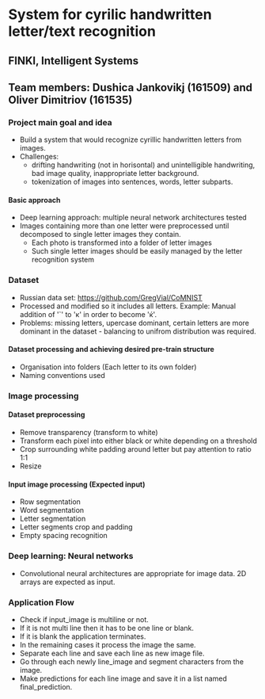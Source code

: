 # System for cyrilic handwritten letter/text recognition
## FINKI, Intelligent Systems
## Team members: Dushica Jankovikj (161509) and Oliver Dimitriov (161535) 

### Project main goal and idea
- Build a system that would recognize cyrillic handwritten letters from images.
- Challenges:
  - drifting handwriting (not in horisontal) and unintelligible handwriting, bad image quality, inappropriate letter background.
  - tokenization of images into sentences, words, letter subparts.

#### Basic approach
- Deep learning approach: multiple neural network architectures tested
- Images containing more than one letter were preprocessed until decomposed to single letter images they contain.
  - Each photo is transformed into a folder of letter images
  - Such single letter images should be easily managed by the letter recognition system

### Dataset
- Russian data set: https://github.com/GregVial/CoMNIST
- Processed and modified so it includes all letters. Example: Manual addition of '\`' to 'к' in order to become 'ќ'.
- Problems: missing letters, upercase dominant, certain letters are more dominant in the dataset - balancing to unifrom distribution was required.

#### Dataset processing and achieving desired pre-train structure
- Organisation into folders (Each letter to its own folder)
- Naming conventions used

### Image processing
#### Dataset preprocessing
- Remove transparency (transform to white)
- Transform each pixel into either black or white depending on a threshold
- Crop surrounding white padding around letter but pay attention to ratio 1:1
- Resize

#### Input image processing (Expected input)
- Row segmentation
- Word segmentation
- Letter segmentation
- Letter segments crop and padding
- Empty spacing recognition

### Deep learning: Neural networks
- Convolutional neural architectures are appropriate for image data. 2D arrays are expected as input.

### Application Flow
- Check if input_image is multiline or not.
- If it is not multi line then it has to be one line or blank.
- If it is blank the application terminates.
- In the remaining cases it process the image the same.
- Separate each line and save each line as new image file.
- Go through each newly line_image and segment characters from the image.
- Make predictions for each line image and save it in a list named final_prediction.
